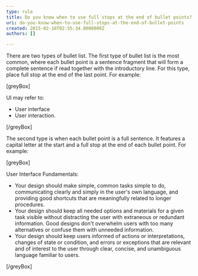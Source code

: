 ```yaml
---
type: rule
title: Do you know when to use full stops at the end of bullet points?
uri: do-you-know-when-to-use-full-stops-at-the-end-of-bullet-points
created: 2015-02-16T02:55:34.0000000Z
authors: []

---
```


There are two types of bullet list. The first type of bullet list is the  most common, where each bullet point is a sentence fragment that will  form a complete sentence if read together with the introductory line.  For this type, place full stop at the end of the last point. For  example:
 
[greyBox]
 
UI may refer to:

- User interface
- User interaction.

 
[/greyBox]

The second type is when each bullet point is a full sentence. It features a capital letter at the start and a full stop at the end of each bullet point. For example:

[greyBox]
 
User Interface Fundamentals:

- Your design should make simple, common tasks simple to do, communicating clearly and simply in the user's own language, and providing good shortcuts that are meaningfully related to longer procedures.
- Your design should keep all needed options and materials for a given task visible without distracting the user with extraneous or redundant information. Good designs don't overwhelm users with too many alternatives or confuse them with unneeded information.
- Your design should keep users informed of actions or interpretations, changes of state or condition, and errors or exceptions that are relevant and of interest to the user through clear, concise, and unambiguous language familiar to users.

 
[/greyBox]
